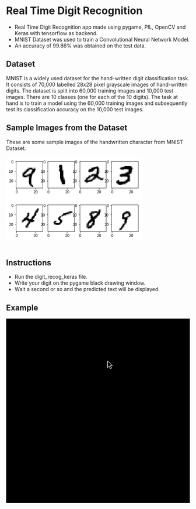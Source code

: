 # Real Time Digit Recognition
* Real Time Digit Recognition app made using pygame, PIL, OpenCV and Keras with tensorflow as backend. 
* MNIST Dataset was used to train a Convolutional Neural Network Model.
* An accuracy of 99.86% was obtained on the test data.

## Dataset
MNIST is a widely used dataset for the hand-written digit classification task. It consists of 70,000 labelled 28x28 pixel grayscale images of hand-written digits. The dataset is split into 60,000 training images and 10,000 test images. There are 10 classes (one for each of the 10 digits). The task at hand is to train a model using the 60,000 training images and subsequently test its classification accuracy on the 10,000 test images.<br>

## Sample Images from the Dataset
These are some sample images of the handwritten character from MNIST Dataset. <br><br>
	![sample images](images/sample_dataset_images.png "images in mnist dataset")<br><br>

## Instructions
* Run the digit_recog_keras file.
* Write your digit on the pygame black drawing window.
* Wait a second or so and the predicted text will be displayed.

## Example

![alt text](images/sample.gif "The Drawing Pad")
